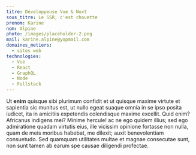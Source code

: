 ```yaml
---
titre: Développeuse Vue & Nuxt
sous_titre: Le SSR, c'est chouette
prenom: Karine
nom: Alpine
photo: /images/placeholder-2.png
mail: karine.alpine@yopmail.com
domaines_metiers:
  - sites web
technologies:
  - Vue
  - React
  - GraphQL
  - Node
  - Fullstack
---
```


Ut **enim** quisque sibi plurimum confidit et ut quisque maxime virtute et sapientia sic munitus est, ut nullo egeat suaque omnia in se ipso posita iudicet, ita in amicitiis expetendis colendisque maxime excellit. Quid enim? Africanus indigens mei? Minime hercule! ac ne ego quidem illius; sed ego admiratione quadam virtutis eius, ille vicissim opinione fortasse non nulla, quam de meis moribus habebat, me dilexit; auxit benevolentiam consuetudo. Sed quamquam utilitates multae et magnae consecutae sunt, non sunt tamen ab earum spe causae diligendi profectae.
